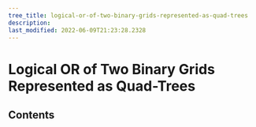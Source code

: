 ```yaml
---
tree_title: logical-or-of-two-binary-grids-represented-as-quad-trees
description: 
last_modified: 2022-06-09T21:23:28.2328
---
```


# Logical OR of Two Binary Grids Represented as Quad-Trees

## Contents
